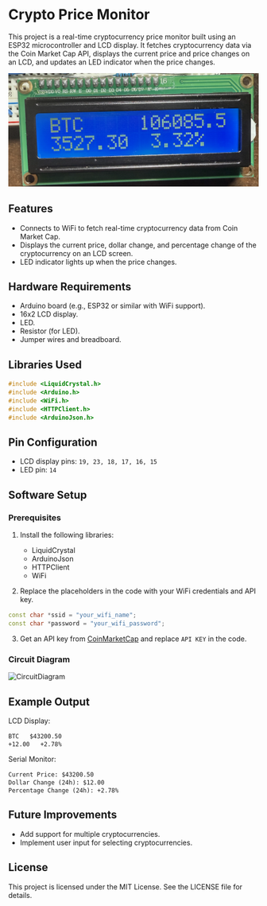 # Crypto Price Monitor

This project is a real-time cryptocurrency price monitor built using an ESP32 microcontroller and LCD display. It fetches cryptocurrency data via the Coin Market Cap API, displays the current price and price changes on an LCD, and updates an LED indicator when the price changes.

![LCD](Display.png)


## Features

- Connects to WiFi to fetch real-time cryptocurrency data from Coin Market Cap.
- Displays the current price, dollar change, and percentage change of the cryptocurrency on an LCD screen.
- LED indicator lights up when the price changes.

## Hardware Requirements

- Arduino board (e.g., ESP32 or similar with WiFi support).
- 16x2 LCD display.
- LED.
- Resistor (for LED).
- Jumper wires and breadboard.

## Libraries Used

```cpp
#include <LiquidCrystal.h>
#include <Arduino.h>
#include <WiFi.h>
#include <HTTPClient.h>
#include <ArduinoJson.h>
```

## Pin Configuration

- LCD display pins: `19, 23, 18, 17, 16, 15`
- LED pin: `14`

## Software Setup

### Prerequisites

1. Install the following libraries:
   - LiquidCrystal
   - ArduinoJson
   - HTTPClient
   - WiFi

2. Replace the placeholders in the code with your WiFi credentials and API key.

```cpp
const char *ssid = "your_wifi_name";
const char *password = "your_wifi_password";
```

3. Get an API key from [CoinMarketCap](https://coinmarketcap.com/api/) and replace `API KEY` in the code.

### Circuit Diagram

![CircuitDiagram](https://via.placeholder.com/800x400.png?text=Circuit+Diagram)

## Example Output

LCD Display:

```
BTC   $43200.50
+12.00   +2.78%
```

Serial Monitor:

```
Current Price: $43200.50
Dollar Change (24h): $12.00
Percentage Change (24h): +2.78%
```

## Future Improvements

- Add support for multiple cryptocurrencies.
- Implement user input for selecting cryptocurrencies.

## License

This project is licensed under the MIT License. See the LICENSE file for details.
